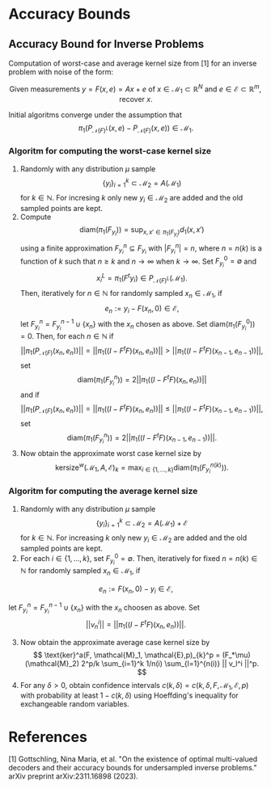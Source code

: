 # Accuracy Bounds

## Accuracy Bound for Inverse Problems


Computation of worst-case and average kernel size from [1] for an inverse problem with noise of the form: 

$$
\text{Given measurements } y = F(x,e)=Ax+e \text{ of } x \in \mathcal{M}_1 \subset \mathbb{R}^N \text{ and } e \in \mathcal{E} \subset \mathbb{R}^m, \text{ recover } x.
$$

Initial algoritms converge under the assumption that 
$$
\pi_1(P_{\mathcal{N}(F)^L}(x,e) - P_{\mathcal{N}(F)}(x,e)) \in \mathcal{M}_1.
$$

### Algoritm for computing the worst-case kernel size

1) Randomly with any distribution $\mu$ sample 
$$
\{y_i\}_{i=1}^k \subset \mathcal{M}_2 = A(\mathcal{M}_1)
$$
for $k \in \mathbb{N}$. For incresing $k$ only new $y_i \in \mathcal{M}_2$ are added and the old sampled points are kept.
2) Compute 
$$
\text{diam}(\pi_1(F_{y_i})) = \sup_{x,x' \in \pi_1(F_{y_i})} d_1(x,x')
$$ 
using a finite approximation $F_{y_i}^n \subseteq F_{y_i}$ with $|F_{y_i}^n|=n$, where $n = n(k)$ is a function of $k$ such that $n \geq k$ and $n \to \infty$ when $k \to \infty$. 
Set $F^0_{y_i} = \emptyset$ and 
$$
x^L_i = \pi_1(F^t y_i) \in P_{\mathcal{N}(F)^L}(\mathcal{M}_1).
$$ 
Then, iteratively for $n \in \mathbb{N}$ for randomly sampled $x_n \in \mathcal{M}_1$, if
       $$
        e_n:= y_i - F(x_n,0)\in \mathcal{E},
       $$
    let $F^n_{y_i}  = F^{n-1}_{y_i}  \cup \{x_n\}$ with the $x_n$ chosen as above. 
    Set $\text{diam}(\pi_1(F^0_{y_i}))=0$. Then, for each $n \in \mathbb{N}$ if 
        $$
        ||\pi_1(P_{\mathcal{N}(F)}(x_n,e_n))|| = ||\pi_1((I-F^{t}F)(x_n,e_n))|| > ||\pi_1((I-F^{t}F)(x_{n-1},e_{n-1}))||,
        $$
    set 
    $$
    \text{diam}(\pi_1(F^n_{y_i}))= 2||\pi_1((I-F^{t}F)(x_n,e_n))||
    $$ 
    and if 
        $$
        ||\pi_1(P_{\mathcal{N}(F)}(x_n,e_n))|| = ||\pi_1((I-F^{t}F)(x_n,e_n))|| \leq  ||\pi_1((I-F^{t}F)(x_{n-1},e_{n-1}))||,
        $$
    set 
    $$
    \text{diam}(\pi_1(F^n_{y_i}))= 2||\pi_1((I-F^{t}F)(x_{n-1},e_{n-1}))||.
    $$
3) Now obtain the approximate worst case kernel size by 
       $$
       \text{kersize}^w(\mathcal{M}_1, A,\mathcal{E} )_{k} = \max_{i \in \{1, ..., k\}} \text{diam}(\pi_1(F^{n(k)}_{y_i})).
       $$

### Algoritm for computing the average kernel size

1) Randomly with any distribution $\mu$ sample 
$$
\{y_i\}_{i=1}^k \subset \mathcal{M}_2 = A(\mathcal{M}_1)+\mathcal{E}
$$
for $k \in \mathbb{N}$. For increasing $k$ only new $y_i \in \mathcal{M}_2$ are added and the old sampled points are kept.
2) For each $i \in \{1,...,k\}$, set $F^0_{y_i} = \emptyset$. Then, iteratively for fixed $n=n(k) \in \mathbb{N}$ for randomly sampled $x_n \in \mathcal{M}_1$, if
        
$$
e_n:= F(x_n,0)- y_i \in \mathcal{E},
$$

let $F^n_{y_i}  = F^{n-1}_{y_i}  \cup \{x_n\}$ with the $x_n$ choosen as above. Set 
$$
    ||v_n^i||= ||\pi_1((I-F^{t}F)(x_n,e_n))||.
$$

3) Now obtain the approximate average case kernel size by 
$$
\text{ker}^a(F, \mathcal{M}_1, \mathcal{E},p)_{k}^p = (F_*\mu)(\mathcal{M}_2) 2^p/k \sum_{i=1}^k 1/n(i) \sum_{l=1}^{n(i)} || v_l^i ||^p.
$$
4) For any $\delta >0$, obtain confidence intervals $c(k,\delta) = c(k,\delta,F, \mathcal{M}_1, \mathcal{E},p)$ with probability at least $1-c(k,\delta)$ using Hoeffding's inequality for exchangeable random variables.

# References
[1] Gottschling, Nina Maria, et al. "On the existence of optimal multi-valued decoders and their accuracy bounds for undersampled inverse problems." arXiv preprint arXiv:2311.16898 (2023).